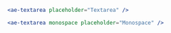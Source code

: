 ```jsx
  <ae-textarea placeholder="Textarea" />
```


```jsx
  <ae-textarea monospace placeholder="Monospace" />
```
